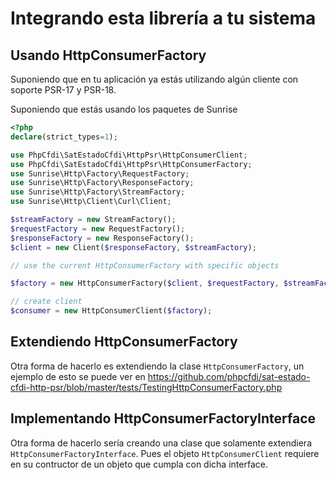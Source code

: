 # Integrando esta librería a tu sistema

## Usando HttpConsumerFactory

Suponiendo que en tu aplicación ya estás utilizando algún cliente con soporte PSR-17 y PSR-18.

Suponiendo que estás usando los paquetes de Sunrise

```php
<?php
declare(strict_types=1);

use PhpCfdi\SatEstadoCfdi\HttpPsr\HttpConsumerClient;
use PhpCfdi\SatEstadoCfdi\HttpPsr\HttpConsumerFactory;
use Sunrise\Http\Factory\RequestFactory;
use Sunrise\Http\Factory\ResponseFactory;
use Sunrise\Http\Factory\StreamFactory;
use Sunrise\Http\Client\Curl\Client;

$streamFactory = new StreamFactory();
$requestFactory = new RequestFactory();
$responseFactory = new ResponseFactory();
$client = new Client($responseFactory, $streamFactory);

// use the current HttpConsumerFactory with specific objects

$factory = new HttpConsumerFactory($client, $requestFactory, $streamFactory);

// create client
$consumer = new HttpConsumerClient($factory);

```

## Extendiendo HttpConsumerFactory

Otra forma de hacerlo es extendiendo la clase `HttpConsumerFactory`, un ejemplo de esto se puede ver
en <https://github.com/phpcfdi/sat-estado-cfdi-http-psr/blob/master/tests/TestingHttpConsumerFactory.php>


## Implementando HttpConsumerFactoryInterface

Otra forma de hacerlo sería creando una clase que solamente extendiera `HttpConsumerFactoryInterface`.
Pues el objeto `HttpConsumerClient` requiere en su contructor de un objeto que cumpla con dicha interface.
